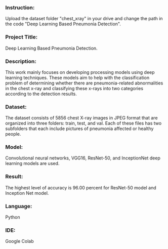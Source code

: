 ### Instruction:
Upload the dataset folder "chest_xray" in your drive and change the path in the code "Deep Learning Based Pneumonia Detection".

### Project Title:
Deep Learning Based Pneumonia Detection.

### Description:
This work mainly focuses on developing processing models using deep learning techniques. These models aim to help with the classification problem of determining whether there are pneumonia-related abnormalities in the chest x-ray and classifying these x-rays into two categories according to the detection results.

### Dataset:
The dataset consists of 5856 chest X-ray images in JPEG format that are organized into three folders: train, test, and val. Each of these files
has two subfolders that each include pictures of pneumonia
affected or healthy people.

### Model:
Convolutional neural networks, VGG16, ResNet-50, and
InceptionNet deep learning models are used.

### Result:
The highest level of accuracy is 96.00 percent for ResNet-50 model and Inception Net model.

### Language:
Python

### IDE:
Google Colab
